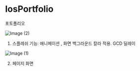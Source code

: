 # IosPortfolio

포토폴리오

![Image (2)](https://user-images.githubusercontent.com/38832413/201289907-5b250727-297e-49a0-8e66-3aa577d37c65.png)

1) 스플레쉬 
기능: 애니메이션 , 화면 백그라운드 칼라 적용. GCD 딜레이

 
![Image (1)](https://user-images.githubusercontent.com/38832413/201289681-8cf428f8-e41c-45e0-a835-708b58d78125.png)

2) 페이지 화면
